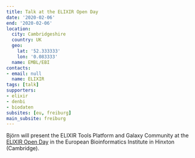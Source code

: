 ```yaml
---
title: Talk at the ELIXIR Open Day
date: '2020-02-06'
end: '2020-02-06'
location:
  city: Cambridgeshire
  country: UK
  geo:
    lat: '52.333333'
    lon: '0.083333'
  name: EMBL/EBI
contacts:
- email: null
  name: ELIXIR
tags: [talk]
supporters:
- elixir
- denbi
- biodaten
subsites: [eu, freiburg]
main_subsite: freiburg
---
```


Björn will present the ELIXIR Tools Platform and Galaxy Community at the [ELIXIR Open Day](https://elixir-europe.org/events/elixir-open-day) in the European Bioinformatics Institute in Hinxton (Cambridge).


